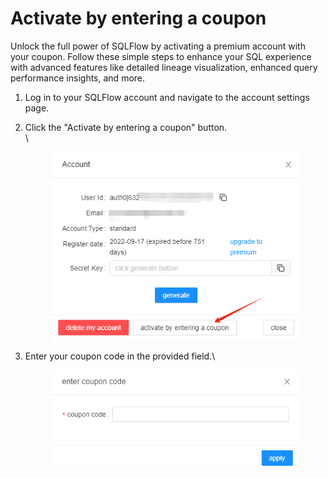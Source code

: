 # Activate by entering a coupon

Unlock the full power of SQLFlow by activating a premium account with your coupon. Follow these simple steps to enhance your SQL experience with advanced features like detailed lineage visualization, enhanced query performance insights, and more.

1. Log in to your SQLFlow account and navigate to the account settings page.
2.  Click the "Activate by entering a coupon" button.\
    \


    <figure><img src="../../../.gitbook/assets/7592c1130ab9e931a7f1593409e9510.png" alt=""><figcaption></figcaption></figure>
3.  Enter your coupon code in the provided field.\


    <figure><img src="../../../.gitbook/assets/22f1b708f10226f0c5f302b7ecf40eb.png" alt=""><figcaption></figcaption></figure>
